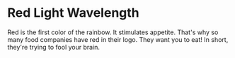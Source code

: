 # Red Light Wavelength

Red is the first color of the rainbow. It stimulates appetite. That's why so
many food companies have red in their logo. They want you to eat! In short,
they're trying to fool your brain.
